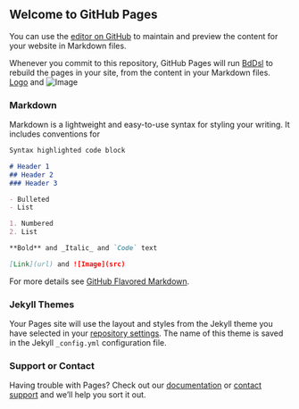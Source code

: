 ## Welcome to GitHub Pages

You can use the [editor on GitHub](https://github.com/BdDsl/test-repo/edit/master/README.md) to maintain and preview the content for your website in Markdown files.

Whenever you commit to this repository, GitHub Pages will run [BdDsl](https://bddsl.github.io/) to rebuild the pages in your site, from the content in your Markdown files.
[Logo](https://web.dishang.com.bd/wp-content/uploads/2019/03/Logo.png) and ![Image](src)

### Markdown

Markdown is a lightweight and easy-to-use syntax for styling your writing. It includes conventions for

```markdown
Syntax highlighted code block

# Header 1
## Header 2
### Header 3

- Bulleted
- List

1. Numbered
2. List

**Bold** and _Italic_ and `Code` text

[Link](url) and ![Image](src)
```

For more details see [GitHub Flavored Markdown](https://guides.github.com/features/mastering-markdown/).

### Jekyll Themes

Your Pages site will use the layout and styles from the Jekyll theme you have selected in your [repository settings](https://github.com/BdDsl/test-repo/settings). The name of this theme is saved in the Jekyll `_config.yml` configuration file.

### Support or Contact

Having trouble with Pages? Check out our [documentation](https://help.github.com/categories/github-pages-basics/) or [contact support](https://github.com/contact) and we’ll help you sort it out.
